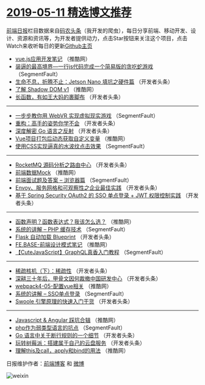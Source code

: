 # [2019-05-11 精选博文推荐](http://hao.caibaojian.com/date/2019/05/11)

[前端日报](http://caibaojian.com/c/news)栏目数据来自[码农头条](http://hao.caibaojian.com/)（我开发的爬虫），每日分享前端、移动开发、设计、资源和资讯等，为开发者提供动力，点击Star按钮来关注这个项目，点击Watch来收听每日的更新[Github主页](https://github.com/kujian/frontendDaily)
* [vue.js应用开发笔记](http://hao.caibaojian.com/110725.html) （推酷网）
* [装逼的最高境界&#8212;一行js代码完成一个简易版的贪吃蛇游戏](http://hao.caibaojian.com/110673.html) （SegmentFault）
* [生命不息，折腾不止：Jetson Nano 填坑之硬件篇](http://hao.caibaojian.com/110696.html) （开发者头条）
* [了解 Shadow DOM v1](http://hao.caibaojian.com/110719.html) （推酷网）
* [长函数，有如王大妈的裹脚布](http://hao.caibaojian.com/110698.html) （开发者头条）

***
* [一步步教你用 WebVR 实现虚拟现实游戏](http://hao.caibaojian.com/110668.html) （SegmentFault）
* [重构：高手的姿势你学不会](http://hao.caibaojian.com/110700.html) （开发者头条）
* [深度解密 Go 语言之反射](http://hao.caibaojian.com/110679.html) （开发者头条）
* [Vue项目打包后动态获取自定义变量](http://hao.caibaojian.com/110711.html) （推酷网）
* [使用CSS实现逼真的水波纹点击效果](http://hao.caibaojian.com/110658.html) （SegmentFault）

***
* [RocketMQ 源码分析之路由中心](http://hao.caibaojian.com/110690.html) （开发者头条）
* [前端数据Mock](http://hao.caibaojian.com/110722.html) （推酷网）
* [前端面试题及答案 &#8211; 浏览器篇](http://hao.caibaojian.com/110669.html) （SegmentFault）
* [Envoy、服务网格和可观察性之企业最佳实践](http://hao.caibaojian.com/110701.html) （开发者头条）
* [基于 Spring Security OAuth2 的 SSO 单点登录 + JWT 权限控制实践](http://hao.caibaojian.com/110680.html) （开发者头条）

***
* [函数声明？函数表达式？我该怎么选？](http://hao.caibaojian.com/110712.html) （推酷网）
* [系统的讲解 &#8211; PHP 缓存技术](http://hao.caibaojian.com/110659.html) （SegmentFault）
* [Flask 自动加载 Blueprint](http://hao.caibaojian.com/110691.html) （开发者头条）
* [FE.BASE-前端设计模式笔记](http://hao.caibaojian.com/110723.html) （推酷网）
* [【CuteJavaScript】GraphQL真香入门教程](http://hao.caibaojian.com/110670.html) （SegmentFault）

***
* [稀疏核机（下）：稀疏性](http://hao.caibaojian.com/110702.html) （开发者头条）
* [深耕三十年后，甲骨文因何裁撤中国研发中心](http://hao.caibaojian.com/110681.html) （开发者头条）
* [webpack4-05-配置vue相关](http://hao.caibaojian.com/110713.html) （推酷网）
* [系统的讲解 &#8211; SSO单点登录](http://hao.caibaojian.com/110660.html) （SegmentFault）
* [Swoole 引擎原理的快速入门干货](http://hao.caibaojian.com/110692.html) （开发者头条）

***
* [Javascript &amp; Angular 踩坑合辑](http://hao.caibaojian.com/110724.html) （推酷网）
* [php作为弱类型语言的坑点](http://hao.caibaojian.com/110671.html) （SegmentFault）
* [Go 语言中关于断行规则的一个细节](http://hao.caibaojian.com/110703.html) （开发者头条）
* [玩转树莓派：搭建属于自己的云盘服务](http://hao.caibaojian.com/110682.html) （开发者头条）
* [理解this及call，apply和bind的用法](http://hao.caibaojian.com/110714.html) （推酷网）

日报维护作者：[前端博客](http://caibaojian.com/) 和 [微博](http://caibaojian.com/go/weibo)

![weixin](https://user-images.githubusercontent.com/3055447/38468989-651132ac-3b80-11e8-8e6b-15122322a9d7.png)